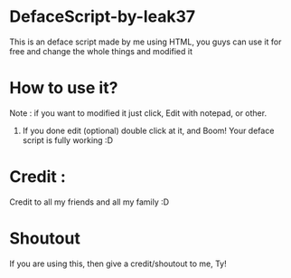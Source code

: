 # DefaceScript-by-leak37
This is an deface script made by me using HTML, you guys can use it for free and change the whole things and modified it

# How to use it?
Note : if you want to modified it just click, Edit with notepad, or other.
1. If you done edit (optional) double click at it, and Boom! Your deface script is fully working :D

# Credit : 
Credit to all my friends and all my family :D

# Shoutout
If you are using this, then give a credit/shoutout to me, Ty!
